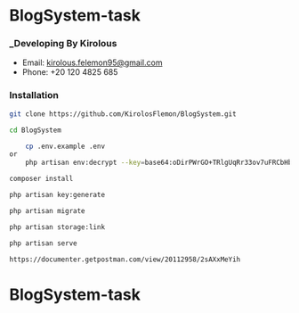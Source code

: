 #  BlogSystem-task

### _Developing By Kirolous

- Email: kirolous.felemon95@gmail.com
- Phone: +20 120 4825 685

### Installation

```sh
git clone https://github.com/KirolosFlemon/BlogSystem.git
```

```sh
cd BlogSystem
```

```sh
    cp .env.example .env
or
    php artisan env:decrypt --key=base64:oDirPWrGO+TRlgUqRr33ov7uFRCbHblIlUyB3rT152M=
```

```sh
composer install
```

```sh
php artisan key:generate
```

```sh
php artisan migrate
```

```sh
php artisan storage:link
```

```sh
php artisan serve
```

```Url for api publish
https://documenter.getpostman.com/view/20112958/2sAXxMeYih
```


# BlogSystem-task
